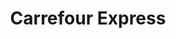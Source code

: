 ---
title: "Carrefour Express"
url: /ciudad-autonoma-de-buenos-aires/carrefour-express-avenida-rivadavia/
shop: Lebensmittel
---